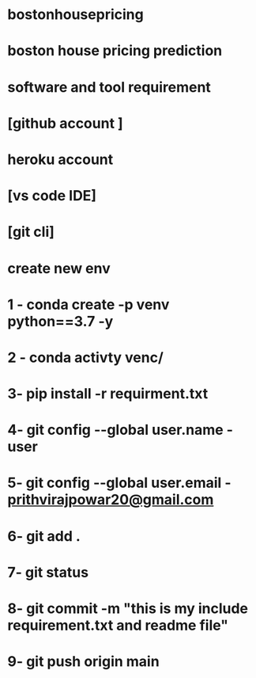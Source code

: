 # bostonhousepricing

# boston house pricing prediction 
 # software and tool requirement 

 # [github account ]
 # heroku account
 # [vs code IDE]
 # [git cli]
 # 

 # create new env

 # 1 - conda create -p venv python==3.7 -y

# 2 - conda activty venc/

# 3- pip install -r requirment.txt

# 4- git config --global user.name - user

# 5- git config --global user.email - prithvirajpowar20@gmail.com

# 6- git add . 

# 7- git status

# 8- git commit -m "this is my include requirement.txt and readme file"

# 9- git push origin main




